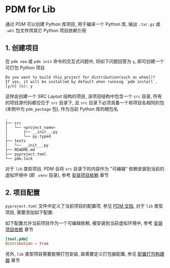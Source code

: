 # PDM for Lib

通过 PDM 可以创建 Python 库项目, 用于编译一个 Python 库, 输出 `.tar.gz` 或 `.whl` 包文件供其它 Python 项目依赖引用

## 1. 创建项目

在 `pdm new` 或 `pdm init` 命令的交互式问题中, 将如下问题回答为 `y`, 即可创建一个可打包 Python 项目

```plaintext
Do you want to build this project for distribution(such as wheel)?
If yes, it will be installed by default when running `pdm install`. [y/n] (n): y
```

这样会创建一个 SRC Layout 结构的项目, 该项目结构中包含一个 `src` 目录, 所有的项目源代码都应位于 `src` 目录下, 且 `src` 目录下必须具备一个和项目名相同的包 (本例中为 `pdm_package` 包), 作为当前 Python 库的根包名

```plaintext
.
├── src
│   └── <project_name>
│       ├── __init__.py
│       └── py.typed
├── tests
│   └── __init__.py
├── README.md
├── pyproject.toml
└── pdm.lock
```

对于 `lib` 类型项目, PDM 会将 `src` 目录下的内容作为 "可编辑" 依赖安装到当前的虚拟环境中 (即 `.venv` 目录), 参考 [安装项目依赖](../README.md#34-安装项目依赖) 章节

## 2. 项目配置

`pyproject.toml` 文件中定义了当前项目的配置项, 参见 [PDM 文档](../README.md), 对于 `lib` 类型项目, 需要添加如下配置:

如下配置允许当前项目作为一个可编辑依赖, 被安装到当前虚拟环境中, 参考 [安装项目依赖](../README.md#34-安装项目依赖) 章节

```toml
[tool.pdm]
distribution = true
```

另外, `lib` 类型项目需要能够打包安装, 故需要定义打包器配置, 参见 [配置打包构建器](../README.md#71-配置打包构建器) 章节

